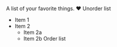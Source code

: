  A list of your favorite things.
 :heart:
 Unorder list
 * Item 1
* Item 2
  * Item 2a
  * Item 2b
 Order list
